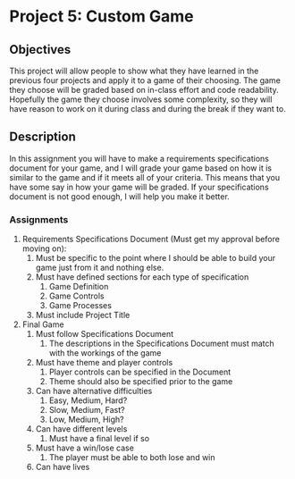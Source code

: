 # Project 5: Custom Game

## Objectives
This project will allow people to show what they have learned in the previous four projects and apply it to a game of their choosing. The game they choose will be graded based on in-class effort and code readability. Hopefully the game they choose involves some complexity, so they will have reason to work on it during class and during the break if they want to.

## Description
In this assignment you will have to make a requirements specifications document for your game, and I will grade your game based on how it is similar to the game and if it meets all of your criteria. This means that you have some say in how your game will be graded. If your specifications document is not good enough, I will help you make it better.

### Assignments
1. Requirements Specifications Document (Must get my approval before moving on):
   1. Must be specific to the point where I should be able to build your game just from it and nothing else.
   1. Must have defined sections for each type of specification
      1. Game Definition
      1. Game Controls
      1. Game Processes
   1. Must include Project Title
1. Final Game
   1. Must follow Specifications Document
      1. The descriptions in the  Specifications Document must match with the workings of the game
   1. Must have theme and player controls
      1. Player controls can be specified in the Document
      1. Theme should also be specified prior to the game
   1. Can have alternative difficulties
      1. Easy, Medium, Hard?
      1. Slow, Medium, Fast?
      1. Low, Medium, High?
   1. Can have different levels
      1. Must have a final level if so
   1. Must have a win/lose case
      1. The player must be able to both lose and win
   1. Can have lives
